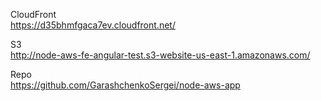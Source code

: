 CloudFront  
https://d35bhmfgaca7ev.cloudfront.net/

S3 \
http://node-aws-fe-angular-test.s3-website-us-east-1.amazonaws.com/

Repo\
https://github.com/GarashchenkoSergei/node-aws-app